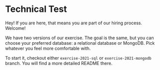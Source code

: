 # Technical Test 

Hey! If you are here, that means you are part of our hiring process. Welcome!

We have two versions of our exercise. The goal is the same, but you can choose your preferred database: a relational database or MongoDB. Pick whatever you feel more comfortable with.

To start it, checkout either `exercise-2021-sql` or `exercise-2021-mongodb` branch. You will find a more detailed README there. 

